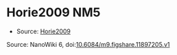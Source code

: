 <a name="material" />

# Horie2009 NM5
<script type="application/ld+json">
  {
    "@context": "https://schema.org/",
    "@type": "ChemicalSubstance",
    "@id": "https://egonw.github.io/nanowiki/nanowiki182.html#material",
    "http://purl.org/dc/terms/conformsTo":
      {
        "@type": "CreativeWork",
        "@id": "https://bioschemas.org/profiles/ChemicalSubstance/0.4-RELEASE/"
      },
    "identfier": "182",
    "name": "Horie2009 NM5",
    "url": "https://egonw.github.io/nanowiki/nanowiki182.html#material",
    "sameAs": "http://127.0.0.1/mediawiki/index.php/Special:URIResolver/Horie2009_NM5"
  }
</script>


* Source: [Horie2009](articleHorie2009.md)


Source: NanoWiki 6, doi:[10.6084/m9.figshare.11897205.v1](https://doi.org/10.6084/m9.figshare.11897205.v1)
